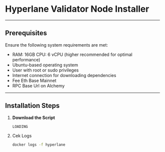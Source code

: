 # Hyperlane Validator Node Installer

---

## Prerequisites
Ensure the following system requirements are met:
- RAM: 16GB CPU: 6 vCPU (higher recommended for optimal performance)
- Ubuntu-based operating system
- User with root or sudo privileges
- Internet connection for downloading dependencies
- Fee Eth Base Mainnet
- RPC Base Url on Alchemy
---

## Installation Steps

1. **Download the Script**
   ```bash
   LOADING
   ```
2. Cek Logs
   ```bash
   docker logs -f hyperlane
   ```
